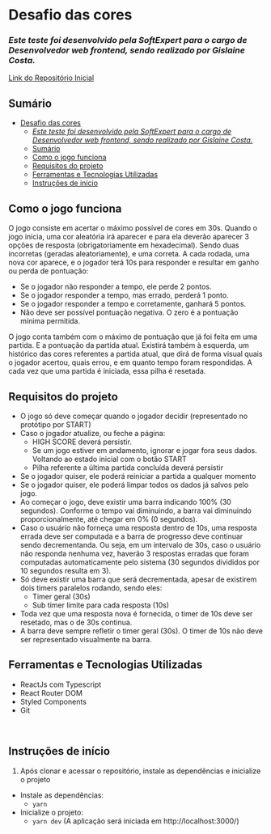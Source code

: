 # Desafio das cores

### *Este teste foi desenvolvido pela SoftExpert para o cargo de Desenvolvedor web frontend, sendo realizado por Gislaine Costa.*
[Link do Repositório Inicial](https://github.com/gustavoittner/AnalyticsDesafioFront)
<br>

## Sumário
- [Desafio das cores](#desafio-das-cores)
    - [*Este teste foi desenvolvido pela SoftExpert para o cargo de Desenvolvedor web frontend, sendo realizado por Gislaine Costa.*](#este-teste-foi-desenvolvido-pela-softexpert-para-o-cargo-de-desenvolvedor-web-frontend-sendo-realizado-por-gislaine-costa)
  - [Sumário](#sumário)
  - [Como o jogo funciona](#como-o-jogo-funciona)
  - [Requisitos do projeto](#requisitos-do-projeto)
  - [Ferramentas e Tecnologias Utilizadas](#ferramentas-e-tecnologias-utilizadas)
  - [Instruções de início](#instruções-de-início)

## Como o jogo funciona

O jogo consiste em acertar o máximo possível de cores em 30s. Quando o jogo inicia, uma cor aleatória irá aparecer e para ela deverão aparecer 3 opções de resposta (obrigatoriamente em hexadecimal). Sendo duas incorretas (geradas aleatoriamente), e uma correta. A cada rodada, uma nova cor aparece, e o jogador terá 10s para responder e resultar em ganho ou perda de pontuação:

- Se o jogador não responder a tempo, ele perde 2 pontos.
- Se o jogador responder a tempo, mas errado, perderá 1 ponto.
- Se o jogador responder a tempo e corretamente, ganhará 5 pontos.
- Não deve ser possível pontuação negativa. O zero é a pontuação mínima permitida.

O jogo conta também com o máximo de pontuação que já foi feita em uma partida. E a pontuação da partida atual. Existirá também à esquerda, um histórico das cores referentes a partida atual, que dirá de forma visual quais o jogador acertou, quais errou, e em quanto tempo foram respondidas. A cada vez que uma partida é iniciada, essa pilha é resetada.
<br>

## Requisitos do projeto

- O jogo só deve começar quando o jogador decidir (representado no protótipo por START)
- Caso o jogador atualize, ou feche a página:
  - HIGH SCORE deverá persistir.
  - Se um jogo estiver em andamento, ignorar e jogar fora seus dados. Voltando ao estado inicial com o botão START
  - Pilha referente a última partida concluída deverá persistir
- Se o jogador quiser, ele poderá reiniciar a partida a qualquer momento
- Se o jogador quiser, ele poderá limpar todos os dados já salvos pelo jogo.
- Ao começar o jogo, deve existir uma barra indicando 100% (30 segundos). Conforme o tempo vai diminuindo, a barra vai diminuindo proporcionalmente, até chegar em 0% (0 segundos).
- Caso o usuário não forneça uma resposta dentro de 10s, uma resposta errada deve ser computada e a barra de progresso deve continuar sendo decrementanda. Ou seja, em um intervalo de 30s, caso o usuário não responda nenhuma vez, haverão 3 respostas erradas que foram computadas automaticamente pelo sistema (30 segundos divididos por 10 segundos resulta em 3).
- Só deve existir uma barra que será decrementada, apesar de existirem dois timers paralelos rodando, sendo eles:
  - Timer geral (30s)
  - Sub timer limite para cada resposta (10s)
- Toda vez que uma resposta nova é fornecida, o timer de 10s deve ser resetado, mas o de 30s continua.
- A barra deve sempre refletir o timer geral (30s). O timer de 10s não deve ser representado visualmente na barra.

## Ferramentas e Tecnologias Utilizadas

- ReactJs com Typescript
- React Router DOM
- Styled Components
- Git
<br>

## Instruções de início

1. Após clonar e acessar o repositório, instale as dependências e inicialize o projeto
  * Instale as dependências:
    * `yarn`
  * Inicialize o projeto:
    * `yarn dev` (A aplicação será iniciada em http://localhost:3000/)
<br>